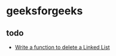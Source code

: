 # geeksforgeeks

## todo
* [Write a function to delete a Linked List](https://www.geeksforgeeks.org/write-a-function-to-delete-a-linked-list/)